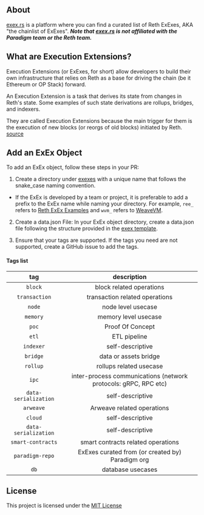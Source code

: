 ## About
[exex.rs](https://exex.rs) is a platform where you can find a curated list of Reth ExExes, AKA "the chainlist of ExExes". ***Note that [exex.rs](https://exex.rs) is not affiliated with the Paradigm team or the Reth team.***

## What are Execution Extensions?
Execution Extensions (or ExExes, for short) allow developers to build their own infrastructure that relies on Reth as a base for driving the chain (be it Ethereum or OP Stack) forward.

An Execution Extension is a task that derives its state from changes in Reth's state. Some examples of such state derivations are rollups, bridges, and indexers.

They are called Execution Extensions because the main trigger for them is the execution of new blocks (or reorgs of old blocks) initiated by Reth. [source](https://reth.rs/developers/exex/exex.html)

## Add an ExEx Object

To add an ExEx object, follow these steps in your PR:

1. Create a directory under [exexes](./exexes) with a unique name that follows the snake_case naming convention.
- If the ExEx is developed by a team or project, it is preferable to add a prefix to the ExEx name while naming your directory. For example, `ree_` refers to [Reth ExEx Examples](https://github.com/paradigmxyz/reth-exex-examples) and `wvm_` refers to [WeaveVM](https://github.com/weaveVM/wvm-reth).

2. Create a data.json File: In your ExEx object directory, create a data.json file following the structure provided in the [exex template](./exexes/_template_exex/data.json).

3. Ensure that your tags are supported. If the tags you need are not supported, create a GitHub issue to add the tags.

#### Tags list

| tag  | description |
| :-------------: |:-------------:|
| `block`      | block related operations     |
| `transaction`      | transaction related operations     |
| `node`      | node level usecase    |
| `memory`      | memory level usecase    |
| `poc`      | Proof Of Concept     |
| `etl`      | ETL pipeline   |
| `indexer`      | self-descriptive   |
| `bridge`      | data or assets bridge  |
| `rollup`      | rollups related usecase   |
| `ipc`      | inter-process communications (network protocols: gRPC, RPC etc)  |
|`data-serialization`| self-descriptive |
|`arweave`| Arweave related operations |
|`cloud`| self-descriptive |
|`data-serialization`| self-descriptive |
|`smart-contracts`| smart contracts related operations|
|`paradigm-repo`| ExExes curated from (or created by) Paradigm org|
|`db`| database usecases |

## License
This project is licensed under the [MIT License](./LICENSE)